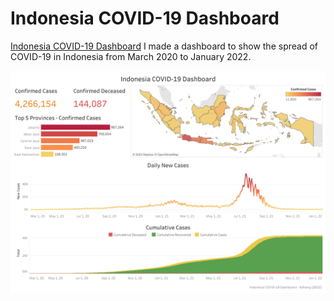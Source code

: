 # Indonesia COVID-19 Dashboard

<a href="https://public.tableau.com/app/profile/adhang/viz/IndonesiaCOVID-19/Dashboard" target="_blank">Indonesia COVID-19 Dashboard</a>
I made a dashboard to show the spread of COVID-19 in Indonesia from March 2020 to January 2022.

<img class="img-modal-src" src="project-indonesia-covid19-dashboard/dashboard-covid19-indonesia.png?raw=true" alt="Indonesia COVID-19 Dashboard">